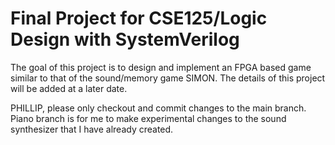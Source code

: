 # Final Project for CSE125/Logic Design with SystemVerilog
The goal of this project is to design and implement an FPGA based game similar to that of the sound/memory game SIMON.
The details of this project will be added at a later date.

PHILLIP, please only checkout and commit changes to the main branch. Piano branch is for me to make experimental changes to the sound synthesizer that I have already created.
